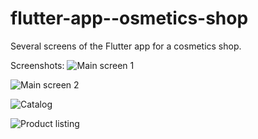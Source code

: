 # flutter-app--osmetics-shop
Several screens of the Flutter app for a сosmetics shop.

Screenshots:
![Main screen 1](https://github.com/yrep/flutter-app-cosmetics-shop/tree/main/screenshots/01_main_screen.png)

![Main screen 2](https://github.com/yrep/flutter-app-cosmetics-shop/tree/main/screenshots/02_main_screen.png)

![Catalog](https://github.com/yrep/flutter-app-cosmetics-shop/tree/main/screenshots/03_catalog.png)

![Product listing](https://github.com/yrep/flutter-app-cosmetics-shop/tree/main/screenshots/04_listing.png)
